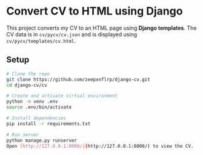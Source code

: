# Convert CV to HTML using Django
This project converts my CV to an HTML page using **Django templates**. 
The CV data is in `cv/pycv/cv.json` and is displayed using `cv/pycv/templates/cv.html`. 

## Setup

``` bash
# Clone the repo
git clone https://github.com/zeepxnflrp/django-cv.git
cd django-cv/cv

# Create and activate virtual environment
python -m venv .env
source .env/bin/activate

# Install dependencies
pip install -r requirements.txt

# Run server
python manage.py runserver
Open [http://127.0.0.1:8000/](http://127.0.0.1:8000/) to view the CV.